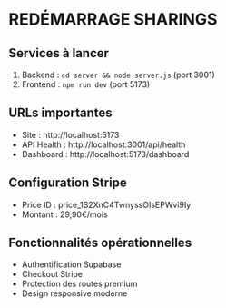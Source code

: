 # REDÉMARRAGE SHARINGS

## Services à lancer
1. Backend : `cd server && node server.js` (port 3001)  
2. Frontend : `npm run dev` (port 5173)

## URLs importantes
- Site : http://localhost:5173
- API Health : http://localhost:3001/api/health
- Dashboard : http://localhost:5173/dashboard

## Configuration Stripe
- Price ID : price_1S2XnC4TwnyssOIsEPWvi9Iy
- Montant : 29,90€/mois

## Fonctionnalités opérationnelles
- Authentification Supabase
- Checkout Stripe
- Protection des routes premium
- Design responsive moderne
